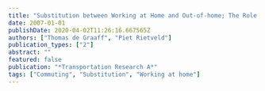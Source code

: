 ```yaml
---
title: "Substitution between Working at Home and Out-of-home; The Role of ICT and Commuting Costs"
date: 2007-01-01
publishDate: 2020-04-02T11:26:16.667565Z
authors: ["Thomas de Graaff", "Piet Rietveld"]
publication_types: ["2"]
abstract: ""
featured: false
publication: "*Transportation Research A*"
tags: ["Commuting", "Substitution", "Working at home"]
---
```


